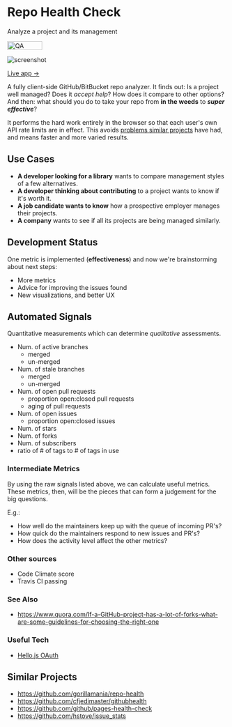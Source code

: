 # Repo Health Check

Analyze a project and its management

<a href="https://nonstop.qa/projects/275-repo-health-check"><img alt="QA Status" src="https://nonstop.qa/projects/275/badges/default.svg" width=80 height=20 /></a>



![screenshot](https://raw.githubusercontent.com/dogweather/repo-health-check/master/docs/screenshot-medium.jpg)

[Live app →](http://repocheck.com/)

A fully client-side GitHub/BitBucket repo analyzer. It finds out: Is a
project well managed? Does it _accept help_? How does it compare to other
options? And then: what should you do to take your repo from **in the weeds** to
**_super effective_**?

It performs the hard work entirely in the browser so that each user's own API
rate limits are in effect. This avoids [problems similar projects](https://github.com/hstove/issue_stats/issues/10#issuecomment-58444422) have had, and means faster and more varied results.


## Use Cases

* **A developer looking for a library** wants to compare management styles of a few alternatives.
* **A developer thinking about contributing** to a project wants to know if it's worth it.
* **A job candidate wants to know** how a prospective employer manages their projects.
* **A company** wants to see if all its projects are being managed similarly.


## Development Status

One metric is implemented (**effectiveness**) and now we're brainstorming about next steps: 

* More metrics
* Advice for improving the issues found
* New visualizations, and better UX


## Automated Signals

Quantitative measurements which can determine _qualitative_ assessments.

* Num. of active branches
  * merged
  * un-merged
* Num. of stale branches
  * merged
  * un-merged
* Num. of open pull requests
  * proportion open:closed pull requests
  * aging of pull requests
* Num. of open issues
  * proportion open:closed issues
* Num. of stars
* Num. of forks
* Num. of subscribers
* ratio of # of tags to # of tags in use


### Intermediate Metrics

By using the raw signals listed above, we can calculate useful metrics. These metrics, then, will be the pieces that can form a judgement for the big questions.

E.g.:
* How well do the maintainers keep up with the queue of incoming PR's?
* How quick do the maintainers respond to new issues and PR's?
* How does the activity level affect the other metrics?

### Other sources

* Code Climate score
* Travis CI passing


### See Also

* https://www.quora.com/If-a-GitHub-project-has-a-lot-of-forks-what-are-some-guidelines-for-choosing-the-right-one


### Useful Tech

* [Hello.js OAuth](http://adodson.com/hello.js/)


## Similar Projects

* https://github.com/gorillamania/repo-health
* https://github.com/cfjedimaster/githubhealth
* https://github.com/github/pages-health-check
* https://github.com/hstove/issue_stats
